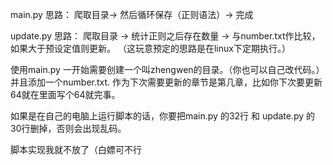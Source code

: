main.py 思路： 爬取目录-> 然后循环保存（正则语法）-> 完成

update.py  思路： 爬取目录 -> 统计正则之后存在数量 -> 与number.txt作比较，如果大于预设定值则更新。
	（这玩意预定的思路是在linux下定期执行。） 

使用main.py 一开始需要创建一个叫zhengwen的目录。（你也可以自己改代码。） 并且添加一个number.txt.  作为下次需要更新的章节是第几章，比如你下次要更新64就在里面写个64就完事。

如果是在自己的电脑上运行脚本的话，你要把main.py 的32行 和 update.py 的30行删掉，否则会出现乱码。

脚本实现我就不放了（白嫖可不行